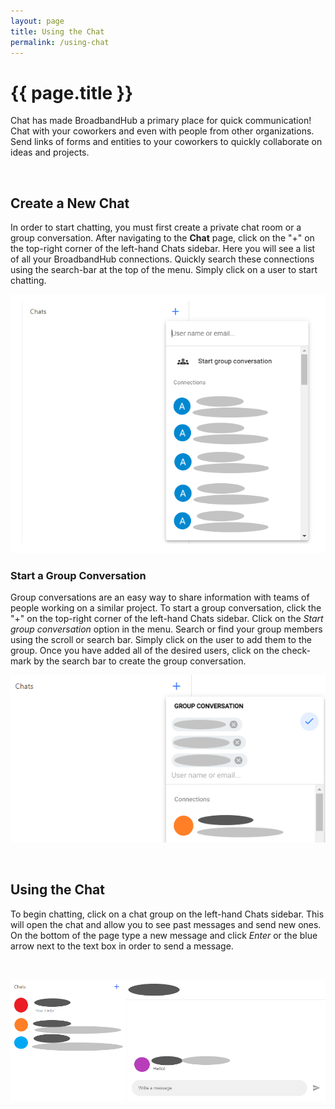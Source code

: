 ```yaml
---
layout: page
title: Using the Chat
permalink: /using-chat
---
```


# {{ page.title }}
Chat has made BroadbandHub a primary place for quick communication! Chat with your coworkers and even with people from other organizations. Send links of forms and entities to your coworkers to quickly collaborate on ideas and projects.

<br>

## Create a New Chat
In order to start chatting, you must first create a private chat room or a group conversation. After navigating to the **Chat** page, click on the "+" on the top-right corner of the left-hand Chats sidebar. Here you will see a list of all your BroadbandHub connections. Quickly search these connections using the search-bar at the top of the menu. Simply click on a user to start chatting.

![Create New Chat Example](./assets/images/connections/CreateNewChat.png)

### Start a Group Conversation
Group conversations are an easy way to share information with teams of people working on a similar project. To start a group conversation, click the "+" on the top-right corner of the left-hand Chats sidebar. Click on the *Start group conversation* option in the menu. Search or find your group members using the scroll or search bar. Simply click on the user to add them to the group. Once you have added all of the desired users, click on the check-mark by the search bar to create the group conversation.

![Chat Messages Example](./assets/images/connections/GroupConversation.png)

<br>

## Using the Chat
To begin chatting, click on a chat group on the left-hand Chats sidebar. This will open the chat and allow you to see past messages and send new ones. On the bottom of the page type a new message and click *Enter* or the blue arrow next to the text box in order to send a message.

<br>

![Chat Messages Example](./assets/images/connections/ChatMessages.png)
